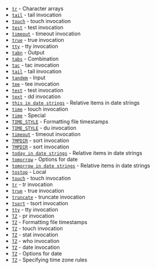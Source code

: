- [`tr`](https://www.gnu.org/software/coreutils/manual/html_node/Character-arrays.html#index-arrays-of-characters-in-tr) - Character arrays
- [`tail`](https://www.gnu.org/software/coreutils/manual/html_node/tail-invocation.html#index-BSD-tail) - tail invocation
- [`touch`](https://www.gnu.org/software/coreutils/manual/html_node/touch-invocation.html#index-BSD-touch-compatibility) - touch invocation
- [`test`](https://www.gnu.org/software/coreutils/manual/html_node/test-invocation.html#index-exit-status-of-test) - test invocation
- [`timeout`](https://www.gnu.org/software/coreutils/manual/html_node/timeout-invocation.html#index-exit-status-of-timeout) - timeout invocation
- [`true`](https://www.gnu.org/software/coreutils/manual/html_node/true-invocation.html#index-exit-status-of-true) - true invocation
- [`tty`](https://www.gnu.org/software/coreutils/manual/html_node/tty-invocation.html#index-exit-status-of-tty) - tty invocation
- [`tabn`](https://www.gnu.org/software/coreutils/manual/html_node/Output.html#index-tabn) - Output
- [`tabs`](https://www.gnu.org/software/coreutils/manual/html_node/Combination.html#index-tabs) - Combination
- [`tac`](https://www.gnu.org/software/coreutils/manual/html_node/tac-invocation.html#index-tac) - tac invocation
- [`tail`](https://www.gnu.org/software/coreutils/manual/html_node/tail-invocation.html#index-tail) - tail invocation
- [`tandem`](https://www.gnu.org/software/coreutils/manual/html_node/Input.html#index-tandem) - Input
- [`tee`](https://www.gnu.org/software/coreutils/manual/html_node/tee-invocation.html#index-tee) - tee invocation
- [`test`](https://www.gnu.org/software/coreutils/manual/html_node/test-invocation.html#index-test) - test invocation
- [`text`](https://www.gnu.org/software/coreutils/manual/html_node/dd-invocation.html#index-text) - dd invocation
- [`this in date strings`](https://www.gnu.org/software/coreutils/manual/html_node/Relative-items-in-date-strings.html#index-this-in-date-strings) - Relative items in date strings
- [`time`](https://www.gnu.org/software/coreutils/manual/html_node/touch-invocation.html#index-time) - touch invocation
- [`time`](https://www.gnu.org/software/coreutils/manual/html_node/Special.html#index-time-1) - Special
- [`TIME_STYLE`](https://www.gnu.org/software/coreutils/manual/html_node/Formatting-file-timestamps.html#index-TIME_005fSTYLE) - Formatting file timestamps
- [`TIME_STYLE`](https://www.gnu.org/software/coreutils/manual/html_node/du-invocation.html#index-TIME_005fSTYLE-1) - du invocation
- [`timeout`](https://www.gnu.org/software/coreutils/manual/html_node/timeout-invocation.html#index-timeout) - timeout invocation
- [`TMPDIR`](https://www.gnu.org/software/coreutils/manual/html_node/sort-invocation.html#index-TMPDIR) - sort invocation
- [`TMPDIR`](https://www.gnu.org/software/coreutils/manual/html_node/sort-invocation.html#index-TMPDIR-1) - sort invocation
- [`today in date strings`](https://www.gnu.org/software/coreutils/manual/html_node/Relative-items-in-date-strings.html#index-today-in-date-strings) - Relative items in date strings
- [`tomorrow`](https://www.gnu.org/software/coreutils/manual/html_node/Options-for-date.html#index-tomorrow) - Options for date
- [`tomorrow in date strings`](https://www.gnu.org/software/coreutils/manual/html_node/Relative-items-in-date-strings.html#index-tomorrow-in-date-strings) - Relative items in date strings
- [`tostop`](https://www.gnu.org/software/coreutils/manual/html_node/Local.html#index-tostop) - Local
- [`touch`](https://www.gnu.org/software/coreutils/manual/html_node/touch-invocation.html#index-touch) - touch invocation
- [`tr`](https://www.gnu.org/software/coreutils/manual/html_node/tr-invocation.html#index-tr) - tr invocation
- [`true`](https://www.gnu.org/software/coreutils/manual/html_node/true-invocation.html#index-true) - true invocation
- [`truncate`](https://www.gnu.org/software/coreutils/manual/html_node/truncate-invocation.html#index-truncate) - truncate invocation
- [`tsort`](https://www.gnu.org/software/coreutils/manual/html_node/tsort-invocation.html#index-tsort) - tsort invocation
- [`tty`](https://www.gnu.org/software/coreutils/manual/html_node/tty-invocation.html#index-tty) - tty invocation
- [`TZ`](https://www.gnu.org/software/coreutils/manual/html_node/pr-invocation.html#index-TZ) - pr invocation
- [`TZ`](https://www.gnu.org/software/coreutils/manual/html_node/Formatting-file-timestamps.html#index-TZ-1) - Formatting file timestamps
- [`TZ`](https://www.gnu.org/software/coreutils/manual/html_node/touch-invocation.html#index-TZ-2) - touch invocation
- [`TZ`](https://www.gnu.org/software/coreutils/manual/html_node/stat-invocation.html#index-TZ-3) - stat invocation
- [`TZ`](https://www.gnu.org/software/coreutils/manual/html_node/who-invocation.html#index-TZ-4) - who invocation
- [`TZ`](https://www.gnu.org/software/coreutils/manual/html_node/date-invocation.html#index-TZ-5) - date invocation
- [`TZ`](https://www.gnu.org/software/coreutils/manual/html_node/Options-for-date.html#index-TZ-6) - Options for date
- [`TZ`](https://www.gnu.org/software/coreutils/manual/html_node/Specifying-time-zone-rules.html#index-TZ-7) - Specifying time zone rules
